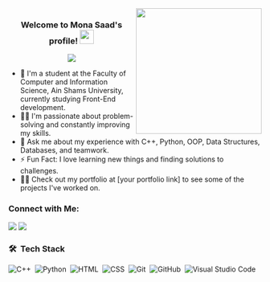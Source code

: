 <img width="250" align="right" src="https://c.tenor.com/_DOBjnGspYAAAAAM/code-coding.gif">

<h3 align="center">
  Welcome to Mona Saad's profile!
  <img src="https://media.giphy.com/media/hvRJCLFzcasrR4ia7z/giphy.gif" width="28">
</h3>

<!-- Typing SVG by DenverCoder1 - https://github.com/DenverCoder1/readme-typing-svg -->
<p align="center">
  <a href="https://github.com/DenverCoder1/readme-typing-svg"><img src="https://readme-typing-svg.herokuapp.com/?lines=Frontend%20Developer;Problem%20solver;Always%20learning%20new%20things&font=Fira%20Code&center=true&width=440&height=45&color=f75c7e&vCenter=true&size=22"></a>
</p> 

- 🏢 I'm a student at the Faculty of Computer and Information Science, Ain Shams University, currently studying Front-End development.
- 👨‍💻 I'm passionate about problem-solving and constantly improving my skills.
- 💬 Ask me about my experience with C++, Python, OOP, Data Structures, Databases, and teamwork.
- ⚡ Fun Fact: I love learning new things and finding solutions to challenges.
- 👨‍💻 Check out my portfolio at [your portfolio link] to see some of the projects I've worked on.

### Connect with Me:

<a href="[https://www.linkedin.com/in/monasaad](https://www.linkedin.com/in/mona-saad-69331b227/)" target="_blank"><img src="https://img.shields.io/badge/-Mona%20Saad-0077B5?style=for-the-badge&logo=Linkedin&logoColor=white"/></a>
<a href="https://t.me/MonaSaad15" target="_blank"><img src="https://img.shields.io/badge/-Mona%20Saad-0077B5?style=for-the-badge&logo=Telegram&logoColor=white"/></a>



### 🛠 &nbsp;Tech Stack
![C++](https://img.shields.io/badge/-C++-05122A?style=flat&logo=c%2B%2B&logoColor=00599C)&nbsp;
![Python](https://img.shields.io/badge/-Python%20-05122A?style=flat&logo=python)&nbsp;
![HTML](https://img.shields.io/badge/-HTML-05122A?style=flat&logo=HTML5)&nbsp;
![CSS](https://img.shields.io/badge/-CSS-05122A?style=flat&logo=CSS3&logoColor=1572B6)&nbsp;
![Git](https://img.shields.io/badge/-Git-05122A?style=flat&logo=git)&nbsp;
![GitHub](https://img.shields.io/badge/-GitHub-05122A?style=flat&logo=github)&nbsp;
![Visual Studio Code](https://img.shields.io/badge/-Visual%20Studio%20Code-05122A?style=flat&logo=visual-studio-code&logoColor=007ACC)&nbsp;



